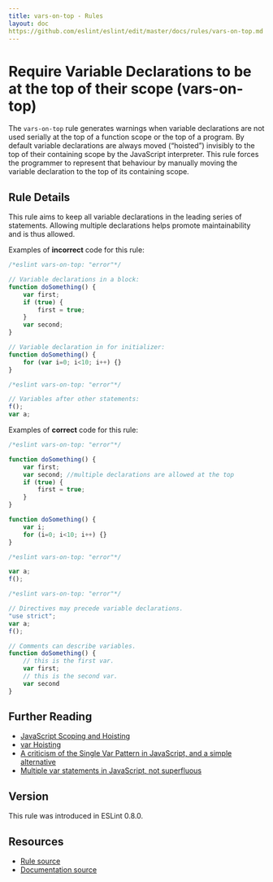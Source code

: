 ```yaml
---
title: vars-on-top - Rules
layout: doc
https://github.com/eslint/eslint/edit/master/docs/rules/vars-on-top.md
---
```

<!-- Note: No pull requests accepted for this file. See README.md in the root directory for details. -->

# Require Variable Declarations to be at the top of their scope (vars-on-top)

The `vars-on-top` rule generates warnings when variable declarations are not used serially at the top of a function scope or the top of a program.
By default variable declarations are always moved (“hoisted”) invisibly to the top of their containing scope by the JavaScript interpreter.
This rule forces the programmer to represent that behaviour by manually moving the variable declaration to the top of its containing scope.

## Rule Details

This rule aims to keep all variable declarations in the leading series of statements.
Allowing multiple declarations helps promote maintainability and is thus allowed.

Examples of **incorrect** code for this rule:

```js
/*eslint vars-on-top: "error"*/

// Variable declarations in a block:
function doSomething() {
    var first;
    if (true) {
        first = true;
    }
    var second;
}

// Variable declaration in for initializer:
function doSomething() {
    for (var i=0; i<10; i++) {}
}
```

```js
/*eslint vars-on-top: "error"*/

// Variables after other statements:
f();
var a;
```

Examples of **correct** code for this rule:

```js
/*eslint vars-on-top: "error"*/

function doSomething() {
    var first;
    var second; //multiple declarations are allowed at the top
    if (true) {
        first = true;
    }
}

function doSomething() {
    var i;
    for (i=0; i<10; i++) {}
}
```

```js
/*eslint vars-on-top: "error"*/

var a;
f();
```

```js
/*eslint vars-on-top: "error"*/

// Directives may precede variable declarations.
"use strict";
var a;
f();

// Comments can describe variables.
function doSomething() {
    // this is the first var.
    var first;
    // this is the second var.
    var second
}
```

## Further Reading

* [JavaScript Scoping and Hoisting](http://www.adequatelygood.com/JavaScript-Scoping-and-Hoisting.html)
* [var Hoisting](https://developer.mozilla.org/en-US/docs/Web/JavaScript/Reference/Statements/var#var_hoisting)
* [A criticism of the Single Var Pattern in JavaScript, and a simple alternative](http://danielhough.co.uk/blog/single-var-pattern-rant/)
* [Multiple var statements in JavaScript, not superfluous](http://benalman.com/news/2012/05/multiple-var-statements-javascript/)

## Version

This rule was introduced in ESLint 0.8.0.

## Resources

* [Rule source](https://github.com/eslint/eslint/tree/master/lib/rules/vars-on-top.js)
* [Documentation source](https://github.com/eslint/eslint/tree/master/docs/rules/vars-on-top.md)
